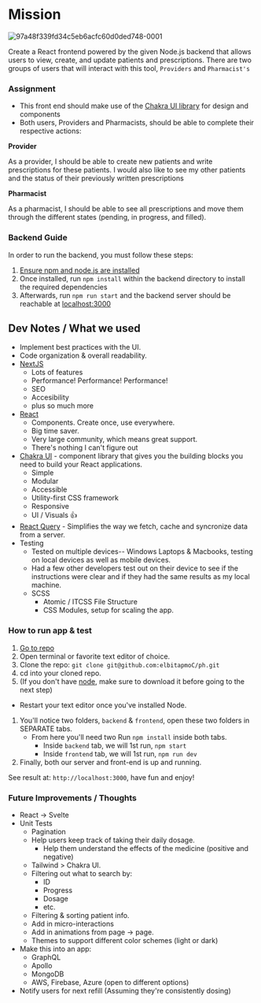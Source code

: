 # Mission
![97a48f339fd34c5eb6acfc60d0ded748-0001](https://user-images.githubusercontent.com/11306948/198924216-287f6dba-e7f3-4a5b-9679-5b126eada79b.jpg)

Create a React frontend powered by the given Node.js backend that allows users to view, create, and update patients and prescriptions. There are two groups of users that will interact with this tool, `Providers` and `Pharmacist's`

### Assignment

- This front end should make use of the [Chakra UI library](https://chakra-ui.com/) for design and components
- Both users, Providers and Pharmacists, should be able to complete their respective actions:

**Provider**

As a provider, I should be able to create new patients and write prescriptions for these patients. I would also like to see my other patients and the status of their previously written prescriptions

**Pharmacist**

As a pharmacist, I should be able to see all prescriptions and move them through the different states (pending, in progress, and filled).

### Backend Guide

In order to run the backend, you must follow these steps:

1. [Ensure npm and node.js are installed](https://docs.npmjs.com/downloading-and-installing-node-js-and-npm)
2. Once installed, run `npm install` within the backend directory to install the required dependencies
3. Afterwards, run `npm run start` and the backend server should be reachable at [localhost:3000](http://localhost:3000)

## Dev Notes / What we used

- Implement best practices with the UI.
- Code organization & overall readability.
- [NextJS](https://nextjs.org/)
  - Lots of features
  - Performance! Performance! Performance!
  - SEO
  - Accesibility
  - plus so much more
- [React](https://reactjs.org/)
  - Components. Create once, use everywhere.
  - Big time saver.
  - Very large community, which means great support.
  - There's nothing I can't figure out
- [Chakra UI](https://chakra-ui.com/docs/components) - component library that gives you the building blocks you need to build your React applications.
  - Simple
  - Modular
  - Accessible 
  - Utility-first CSS framework
  - Responsive
  - UI / Visuals 👍
- [React Query](https://react-query-v3.tanstack.com/) - Simplifies the way we fetch, cache and syncronize data from a server.
- Testing
  - Tested on multiple devices-- Windows Laptops & Macbooks, testing on local devices as well as mobile devices.
  - Had a few other developers test out on their device to see if the instructions were clear and if they had the same results as my local machine.
  - SCSS
    - Atomic / ITCSS File Structure
    - CSS Modules, setup for scaling the app.
    
### How to run app & test

1. [Go to repo](https://github.com/elbitapmoC/ph)
1. Open terminal or favorite text editor of choice.
1. Clone the repo: `git clone git@github.com:elbitapmoC/ph.git`
1. cd into your cloned repo.
1. (If you don't have [node](https://nodejs.org/en/download/), make sure to download it before going to the next step)
  - Restart your text editor once you've installed Node.
1. You'll notice two folders, `backend` & `frontend`, open these two folders in SEPARATE tabs.
   - From here you'll need two Run `npm install` inside both tabs.
     - Inside `backend` tab, we will 1st run, `npm start`
     - Inside `frontend` tab, we will 1st run, `npm run dev`
1. Finally, both our server and front-end is up and running.

See result at: `http://localhost:3000`, have fun and enjoy!


### Future Improvements / Thoughts

- React -> Svelte
- Unit Tests
  - Pagination
  - Help users keep track of taking their daily dosage.
    - Help them understand the effects of the medicine (positive and negative)
  - Tailwind > Chakra UI.
  - Filtering out what to search by:
    - ID
    - Progress
    - Dosage
    - etc.
  - Filtering & sorting patient info.
  - Add in micro-interactions
  - Add in animations from page -> page.
  - Themes to support different color schemes (light or dark)
- Make this into an app:
  - GraphQL
  - Apollo
  - MongoDB
  - AWS, Firebase, Azure (open to different options)
- Notify users for next refill (Assuming they're consistently dosing)
